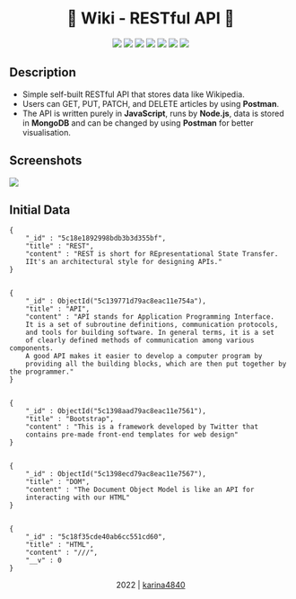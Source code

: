 # <div align="center"> 📓 Wiki - RESTful API 📓</div>

 <div align="center"> 
<img src="https://img.shields.io/badge/-JavaScript-F7DF1E?logo=javascript&logoColor=white&logoWidth=30">
<img src="https://img.shields.io/badge/-Node.js-339933?logo=node.js&logoColor=white&logoWidth=30">
<img src="https://img.shields.io/badge/-JSON-000000?logo=json&logoColor=white&logoWidth=30">
<img src="https://img.shields.io/badge/-MongoDB-47A248?logo=mongodb&logoColor=white&logoWidth=30">
<img src="https://img.shields.io/badge/-Express-000000?logo=express&logoColor=white&logoWidth=30">
<img src="https://img.shields.io/badge/-Postman-FF6C37?logo=postman&logoColor=white&logoWidth=30">
<img src="https://img.shields.io/badge/-Robo3T-4b974b?logo=&logoColor=white&logoWidth=30">
</div>
 

## Description
- Simple self-built RESTful API that stores data like Wikipedia.
- Users can GET, PUT, PATCH, and DELETE articles by using **Postman**.
- The API is written purely in **JavaScript**, runs by **Node.js**, data is stored in **MongoDB** and can be changed by using **Postman** for better visualisation.

## Screenshots

<img src="https://github.com/karina4840/restful-api/blob/main/example/api-example.gif?raw=true"/> 


## Initial Data
```
{
    "_id" : "5c18e1892998bdb3b3d355bf",
    "title" : "REST",
    "content" : "REST is short for REpresentational State Transfer. 
    IIt's an architectural style for designing APIs."
}


{
    "_id" : ObjectId("5c139771d79ac8eac11e754a"),
    "title" : "API",
    "content" : "API stands for Application Programming Interface. 
    It is a set of subroutine definitions, communication protocols, 
    and tools for building software. In general terms, it is a set 
    of clearly defined methods of communication among various components. 
    A good API makes it easier to develop a computer program by 
    providing all the building blocks, which are then put together by the programmer."
}


{
    "_id" : ObjectId("5c1398aad79ac8eac11e7561"),
    "title" : "Bootstrap",
    "content" : "This is a framework developed by Twitter that 
    contains pre-made front-end templates for web design"
}


{
    "_id" : ObjectId("5c1398ecd79ac8eac11e7567"),
    "title" : "DOM",
    "content" : "The Document Object Model is like an API for 
    interacting with our HTML"
}


{
    "_id" : "5c18f35cde40ab6cc551cd60",
    "title" : "HTML",
    "content" : "///",
    "__v" : 0
}
```


<div align="center">
    2022 | <a href="https://github.com/karina4840"> karina4840 </a>
</div>
